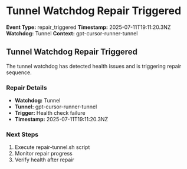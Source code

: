 # Tunnel Watchdog Repair Triggered

**Event Type:** repair_triggered
**Timestamp:** 2025-07-11T19:11:20.3NZ
**Watchdog:** Tunnel
**Context:** gpt-cursor-runner-tunnel


## Tunnel Watchdog Repair Triggered

The tunnel watchdog has detected health issues and is triggering repair sequence.

### Repair Details
- **Watchdog:** Tunnel
- **Tunnel:** gpt-cursor-runner-tunnel
- **Trigger:** Health check failure
- **Timestamp:** 2025-07-11T19:11:20.3NZ

### Next Steps
1. Execute repair-tunnel.sh script
2. Monitor repair progress
3. Verify health after repair


